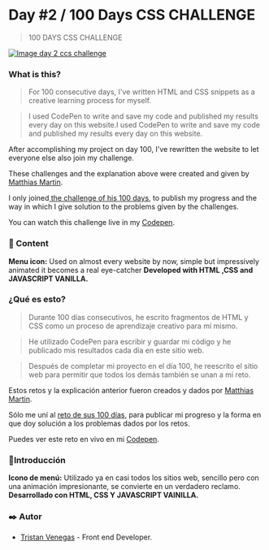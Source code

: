 # Day #2 / 100 Days CSS CHALLENGE
> 100 DAYS CSS CHALLENGE

[![Image day 2 ccs challenge](https://i.imgur.com/aOkdYL4.gif "Image day 2 ccs challenge")](https://i.imgur.com/aOkdYL4.gif "Image day 2 ccs challenge")

### What is this?
> For 100 consecutive days, I've written HTML and CSS snippets as a creative learning process for myself.

> I used CodePen to write and save my code and published my results every day on this website.I used CodePen to write and save my code and published my results every day on this website.
> 
After accomplishing my project on day 100, I've rewritten the website to let everyone else also join my challenge.

These challenges and the explanation above were created and given by [Matthias Martin](https://www.stichwort-m.de/ "Matthias Martin").

I only joined[ the challenge of his 100 days](https://100dayscss.com/how-to/ " the challenge of his 100 days"), to publish my progress and the way in which I give solution to the problems given by the challenges.

You can watch this challenge live in my [Codepen](https://codepen.io/TristanVenegas/pen/VwEavzP "Codepen").

### 📄 Content
**Menu icon:** Used on almost every website by now, simple but impressively animated it becomes a real eye-catcher
**Developed with HTML ,CSS and JAVASCRIPT VANILLA.**

### ¿Qué es esto?

> Durante 100 días consecutivos, he escrito fragmentos de HTML y CSS como un proceso de aprendizaje creativo para mí mismo.

> He utilizado CodePen para escribir y guardar mi código y he publicado mis resultados cada día en este sitio web.

> Después de completar mi proyecto en el día 100, he reescrito el sitio web para permitir que todos los demás también se unan a mi reto.

Estos retos y la explicación anterior fueron creados y dados por [Matthias Martin](https://www.stichwort-m.de/ "Matthias Martin").

Sólo me uní al [reto de sus 100 días](https://100dayscss.com/how-to/ "reto de sus 100 días"), para publicar mi progreso y la forma en que doy solución a los problemas dados por los retos.

Puedes ver este reto en vivo en mi [Codepen](https://codepen.io/TristanVenegas/pen/VwEavzP "Codepen").

###  📄Introducción
**Icono de menú:** Utilizado ya en casi todos los sitios web, sencillo pero con una animación impresionante, se convierte en un verdadero reclamo.
**Desarrollado con HTML, CSS Y JAVASCRIPT VAINILLA.**

### ✒️  Autor
- [Tristan Venegas](https://github.com/TristanVenegas "Tristan Venegas") - Front end Developer.